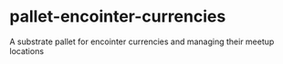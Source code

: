 # pallet-encointer-currencies
A substrate pallet for encointer currencies and managing their meetup locations
